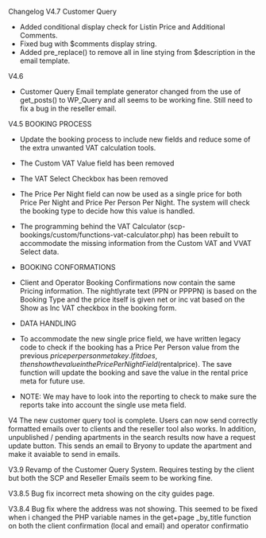 Changelog
V4.7
Customer Query
- Added conditional display check for Listin Price and Additional Comments. 
- Fixed bug with $comments display string.
- Added pre_replace() to remove all in line stying from $description in the email template. 

V4.6
- Customer Query
Email template generator changed from the use of get_posts() to WP_Query and all seems to be working fine. 
Still need to fix a bug in the reseller email. 

V4.5
BOOKING PROCESS
- Update the booking process to include new fields and reduce some of the extra unwanted VAT calculation tools.
- The Custom VAT Value field has been removed
- The VAT Select Checkbox has been removed
- The Price Per Night field can now be used as a single price for both Price Per Night and Price Per Person Per Night. The system will check the booking type to decide how this value is handled.
- The programming behind the VAT Calculator (scp-bookings/custom/functions-vat-calculator.php) has been rebuilt to accommodate the missing information from the Custom VAT and VVAT Select data.
- BOOKING CONFORMATIONS
- Client and Operator Booking Confirmations now contain the same Pricing information. The nightlyrate text (PPN or PPPPN) is based on the Booking Type and the price itself is given net or inc vat based on the Show as Inc VAT checkbox in the booking form.
- DATA HANDLING
- To accommodate the new single price field, we have written legacy code to check if the booking has a Price Per Person value from the previous $priceperperson meta key. If it does, then show the value in the Price Per Night Field ($rentalprice). The save function will update the booking and save the value in the rental price meta for future use.

- NOTE: We may have to look into the reporting to check to make sure the reports take into account the single use meta field. 

V4
The new customer query tool is complete. Users can now send correctly formatted emails over to clients and the reseller tool also works. In addition, unpublished / pending apartments in the search results now have a request update button. This sends an email to Bryony to update the apartment and make it avaiable to send in emails.

V3.9
Revamp of the Customer Query System. Requires testing by the client but both the SCP and Reseller Emails seem to be working fine. 

V3.8.5
Bug fix incorrect meta showing on the city guides page. 

V3.8.4
Bug fix where the address was not showing. This seemed to be fixed when i changed the PHP variable names in the get+page _by_title function on both the client confirmation (local and email) and operator confirmatio
